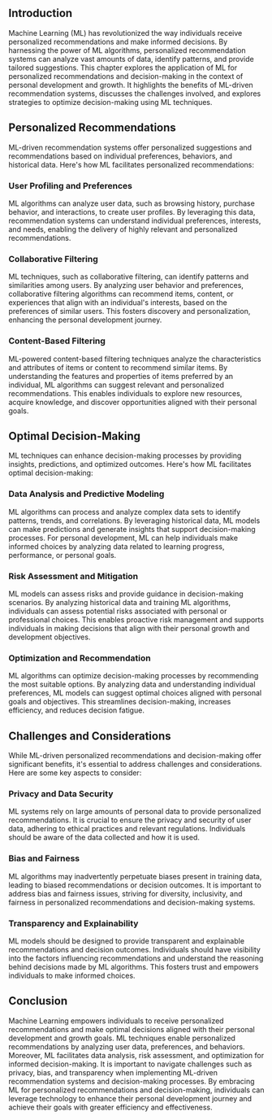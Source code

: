 

## Introduction

Machine Learning (ML) has revolutionized the way individuals receive personalized recommendations and make informed decisions. By harnessing the power of ML algorithms, personalized recommendation systems can analyze vast amounts of data, identify patterns, and provide tailored suggestions. This chapter explores the application of ML for personalized recommendations and decision-making in the context of personal development and growth. It highlights the benefits of ML-driven recommendation systems, discusses the challenges involved, and explores strategies to optimize decision-making using ML techniques.

## Personalized Recommendations

ML-driven recommendation systems offer personalized suggestions and recommendations based on individual preferences, behaviors, and historical data. Here's how ML facilitates personalized recommendations:

### User Profiling and Preferences

ML algorithms can analyze user data, such as browsing history, purchase behavior, and interactions, to create user profiles. By leveraging this data, recommendation systems can understand individual preferences, interests, and needs, enabling the delivery of highly relevant and personalized recommendations.

### Collaborative Filtering

ML techniques, such as collaborative filtering, can identify patterns and similarities among users. By analyzing user behavior and preferences, collaborative filtering algorithms can recommend items, content, or experiences that align with an individual's interests, based on the preferences of similar users. This fosters discovery and personalization, enhancing the personal development journey.

### Content-Based Filtering

ML-powered content-based filtering techniques analyze the characteristics and attributes of items or content to recommend similar items. By understanding the features and properties of items preferred by an individual, ML algorithms can suggest relevant and personalized recommendations. This enables individuals to explore new resources, acquire knowledge, and discover opportunities aligned with their personal goals.

## Optimal Decision-Making

ML techniques can enhance decision-making processes by providing insights, predictions, and optimized outcomes. Here's how ML facilitates optimal decision-making:

### Data Analysis and Predictive Modeling

ML algorithms can process and analyze complex data sets to identify patterns, trends, and correlations. By leveraging historical data, ML models can make predictions and generate insights that support decision-making processes. For personal development, ML can help individuals make informed choices by analyzing data related to learning progress, performance, or personal goals.

### Risk Assessment and Mitigation

ML models can assess risks and provide guidance in decision-making scenarios. By analyzing historical data and training ML algorithms, individuals can assess potential risks associated with personal or professional choices. This enables proactive risk management and supports individuals in making decisions that align with their personal growth and development objectives.

### Optimization and Recommendation

ML algorithms can optimize decision-making processes by recommending the most suitable options. By analyzing data and understanding individual preferences, ML models can suggest optimal choices aligned with personal goals and objectives. This streamlines decision-making, increases efficiency, and reduces decision fatigue.

## Challenges and Considerations

While ML-driven personalized recommendations and decision-making offer significant benefits, it's essential to address challenges and considerations. Here are some key aspects to consider:

### Privacy and Data Security

ML systems rely on large amounts of personal data to provide personalized recommendations. It is crucial to ensure the privacy and security of user data, adhering to ethical practices and relevant regulations. Individuals should be aware of the data collected and how it is used.

### Bias and Fairness

ML algorithms may inadvertently perpetuate biases present in training data, leading to biased recommendations or decision outcomes. It is important to address bias and fairness issues, striving for diversity, inclusivity, and fairness in personalized recommendations and decision-making systems.

### Transparency and Explainability

ML models should be designed to provide transparent and explainable recommendations and decision outcomes. Individuals should have visibility into the factors influencing recommendations and understand the reasoning behind decisions made by ML algorithms. This fosters trust and empowers individuals to make informed choices.

## Conclusion

Machine Learning empowers individuals to receive personalized recommendations and make optimal decisions aligned with their personal development and growth goals. ML techniques enable personalized recommendations by analyzing user data, preferences, and behaviors. Moreover, ML facilitates data analysis, risk assessment, and optimization for informed decision-making. It is important to navigate challenges such as privacy, bias, and transparency when implementing ML-driven recommendation systems and decision-making processes. By embracing ML for personalized recommendations and decision-making, individuals can leverage technology to enhance their personal development journey and achieve their goals with greater efficiency and effectiveness.
